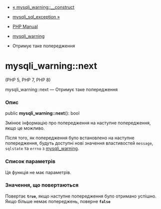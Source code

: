 - [« mysqli_warning::\_\_construct](mysqli-warning.construct.md)
- [mysqli_sql_exception »](class.mysqli-sql-exception.md)

- [PHP Manual](index.md)
- [mysqli_warning](class.mysqli-warning.md)
- Отримує таке попередження

# mysqli_warning::next

(PHP 5, PHP 7, PHP 8)

mysqli_warning::next — Отримує таке попередження

### Опис

public **mysqli_warning::next**(): bool

Змінює інформацію про попередження на наступне попередження, якщо
це можливо.

Після того, як попередження було встановлено на наступне
попередження, будуть доступні нові значення властивостей `message`,
`sqlstate` та `errno` з [mysqli_warning](class.mysqli-warning.md).

### Список параметрів

Ця функція не має параметрів.

### Значення, що повертаються

Повертає **`true`**, якщо наступне попередження було отримано
успішно. Якщо більше немає попереджень, поверне **`false`**
